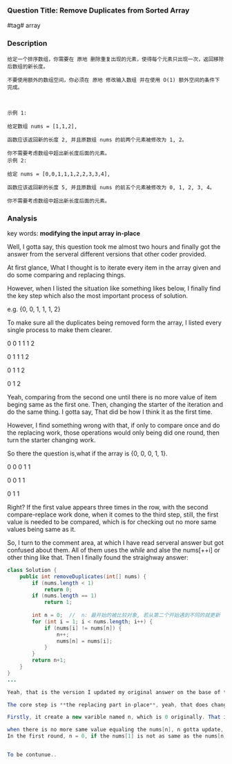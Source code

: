 ### Question Title: Remove Duplicates from Sorted Array

#tag# array

### Description

```
给定一个排序数组，你需要在 原地 删除重复出现的元素，使得每个元素只出现一次，返回移除后数组的新长度。

不要使用额外的数组空间，你必须在 原地 修改输入数组 并在使用 O(1) 额外空间的条件下完成。

 

示例 1:

给定数组 nums = [1,1,2], 

函数应该返回新的长度 2, 并且原数组 nums 的前两个元素被修改为 1, 2。 

你不需要考虑数组中超出新长度后面的元素。
示例 2:

给定 nums = [0,0,1,1,1,2,2,3,3,4],

函数应该返回新的长度 5, 并且原数组 nums 的前五个元素被修改为 0, 1, 2, 3, 4。

你不需要考虑数组中超出新长度后面的元素。

```

### Analysis

key words: **modifying the input array in-place**

Well, I gotta say, this question took me almost two hours and finally got the answer from the serveral different versions that other coder provided.

At first glance, What I thought is to iterate every item in the array given and do some comparing and replacing things.

However, when I listed the situation like something likes below, I finally find the key step which also the most important process of solution.

e.g. {0, 0, 1, 1, 1, 2}

To make sure all the duplicates being removed form the array, I listed every single process to make them clearer.

0 0 1 1 1 2

0 1 1 1 2

0 1 1 2

0 1 2

Yeah, comparing from the second one until there is no more value of item beging same as the first one.
Then, changing the starter of the iteration and do the same thing. I gotta say, That did be how I think it as the first time.

However, I find something wrong with that, if only to compare once and do the replacing work, those operations would only being did one round, then turn the starter changing work.

So there the question is,what if the array is {0, 0, 0, 1, 1}.

0 0 0 1 1

0 0 1 1

0 1 1

Right? If the first value appears three times in the row, with the second compare-replace work done, when it comes to the third step, still, the first value is needed to be compared, which is for checking out no more same values being same as it.

So, I turn to the comment area, at which I have read serveral answer but got confused about them. All of them uses the <I>while</I> and alse the nums[++i] or other thing like that. Then I finally found the straighway answer:

```java
class Solution {
    public int removeDuplicates(int[] nums) {
        if (nums.length < 1) 
            return 0;
        if (nums.length == 1)
            return 1;
        
        int n = 0;  //  n: 最开始的被比较对象, 若从第二个开始遇到不同的就更新
        for (int i = 1; i < nums.length; i++) {
            if (nums[i] != nums[n]) {
                n++;    
                nums[n] = nums[i];  
            }
        }
        return n+1;
    }
}
...

Yeah, that is the version I updated my original answer on the base of the answer solution, the original solution simplifies the former two steps above, which I believe u must know what it is.

The core step is **the replacing part in-place**, yeah, that does change completely the original array. 

Firstly, it create a new varible named n, which is 0 originally. That is the substitution of numa[0].

when there is no more same value equaling the nums[n], n gotta update, and also, make the different one to replae it!
In the first round, n = 0, if the nums[1] is not as same as the nums[n] in value, n gotta updated, which turns the following one, and make the nums[n] nums[i], the item beging used to compare.


To be contunue..
